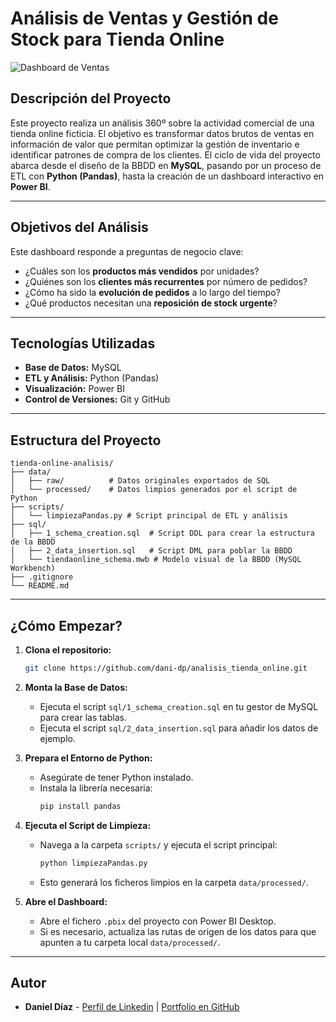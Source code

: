 # Análisis de Ventas y Gestión de Stock para Tienda Online

![Dashboard de Ventas](https://i.imgur.com/MKvl7Lc.png) 

## Descripción del Proyecto
Este proyecto realiza un análisis 360º sobre la actividad comercial de una tienda online ficticia. El objetivo es transformar datos brutos de ventas en información de valor que permitan optimizar la gestión de inventario e identificar patrones de compra de los clientes. El ciclo de vida del proyecto abarca desde el diseño de la BBDD en **MySQL**, pasando por un proceso de ETL con **Python (Pandas)**, hasta la creación de un dashboard interactivo en **Power BI**.

---
## Objetivos del Análisis
Este dashboard responde a preguntas de negocio clave:
* ¿Cuáles son los **productos más vendidos** por unidades?
* ¿Quiénes son los **clientes más recurrentes** por número de pedidos?
* ¿Cómo ha sido la **evolución de pedidos** a lo largo del tiempo?
* ¿Qué productos necesitan una **reposición de stock urgente**?

---
## Tecnologías Utilizadas
* **Base de Datos:** MySQL
* **ETL y Análisis:** Python (Pandas)
* **Visualización:** Power BI
* **Control de Versiones:** Git y GitHub

---
## Estructura del Proyecto
```
tienda-online-analisis/
├── data/
│   ├── raw/          # Datos originales exportados de SQL
│   └── processed/    # Datos limpios generados por el script de Python
├── scripts/
│   └── limpiezaPandas.py # Script principal de ETL y análisis
├── sql/
│   ├── 1_schema_creation.sql  # Script DDL para crear la estructura de la BBDD
│   ├── 2_data_insertion.sql   # Script DML para poblar la BBDD
│   └── tiendaonline_schema.mwb # Modelo visual de la BBDD (MySQL Workbench)
├── .gitignore
└── README.md
```

---
## ¿Cómo Empezar?

1.  **Clona el repositorio:**
    ```bash
    git clone https://github.com/dani-dp/analisis_tienda_online.git
    ```
2.  **Monta la Base de Datos:**
    * Ejecuta el script `sql/1_schema_creation.sql` en tu gestor de MySQL para crear las tablas.
    * Ejecuta el script `sql/2_data_insertion.sql` para añadir los datos de ejemplo.

3.  **Prepara el Entorno de Python:**
    * Asegúrate de tener Python instalado.
    * Instala la librería necesaria:
        ```bash
        pip install pandas
        ```
4.  **Ejecuta el Script de Limpieza:**
    * Navega a la carpeta `scripts/` y ejecuta el script principal:
        ```bash
        python limpiezaPandas.py
        ```
    * Esto generará los ficheros limpios en la carpeta `data/processed/`.

5.  **Abre el Dashboard:**
    * Abre el fichero `.pbix` del proyecto con Power BI Desktop.
    * Si es necesario, actualiza las rutas de origen de los datos para que apunten a tu carpeta local `data/processed/`.

---
## Autor

* **Daniel Díaz** - [Perfil de Linkedin](https://www.linkedin.com/in/danieldiaz-data/) | [Portfolio en GitHub](https://github.com/dani-dp)
